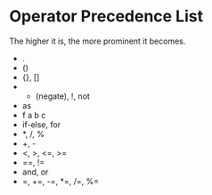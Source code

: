# Operator Precedence List

The higher it is, the more prominent it becomes.

- .
- ()
- {}, []
- - (negate), !, not
- as
- f a b c
- if-else, for
- *, /, %
- +, -
- <, >, <=, >=
- ==, !=
- and, or
- =, +=, -=, *=, /=, %=
